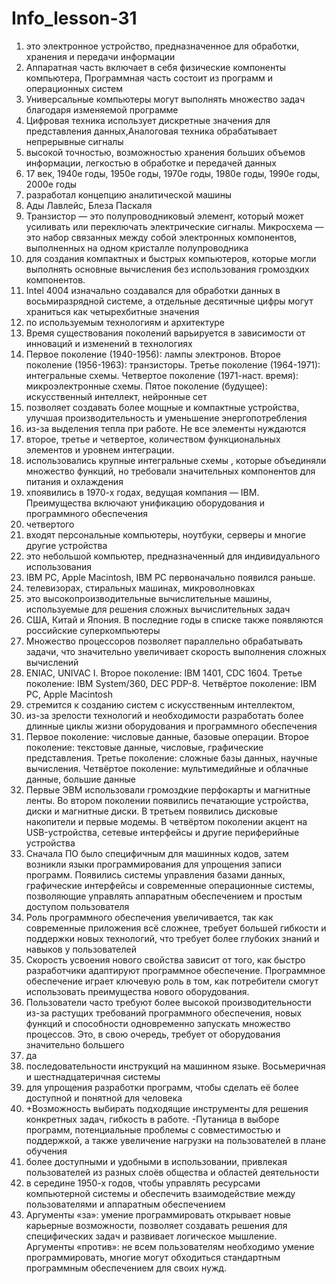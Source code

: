 # Info_lesson-31 
1. это электронное устройство, предназначенное для обработки, хранения и передачи информации
2. Аппаратная часть включает в себя физические компоненты компьютера, Программная часть состоит из программ и операционных систем
3. Универсальные компьютеры могут выполнять множество задач благодаря изменяемой программе
4. Цифровая техника использует дискретные значения для представления данных,Аналоговая техника обрабатывает непрерывные сигналы
5. высокой точностью, возможностью хранения больших объемов информации, легкостью в обработке и передачей данных
6. 17 век, 1940е годы, 1950е годы, 1970е годы, 1980е годы, 1990е годы, 2000е годы
7. разработал концепцию аналитической машины
8. Ады Лавлейс, Блеза Паскаля
9. Транзистор — это полупроводниковый элемент, который может усиливать или переключать электрические сигналы. Микросхема — это набор связанных между собой электронных компонентов, выполненных на одном кристалле полупроводника
10. для создания компактных и быстрых компьютеров, которые могли выполнять основные вычисления без использования громоздких компонентов.
11. Intel 4004 изначально создавался для обработки данных в восьмиразрядной системе, а отдельные десятичные цифры могут храниться как четырехбитные значения
12. по используемым технологиям и архитектуре
13. Время существования поколений варьируется в зависимости от инноваций и изменений в технологиях
14. Первое поколение (1940-1956): лампы электронов. Второе поколение (1956-1963): транзисторы. Третье поколение (1964-1971): интегральные схемы. Четвертое поколение (1971-наст. время): микроэлектронные схемы. Пятое поколение (будущее): искусственный интеллект, нейронные сет
15. позволяет создавать более мощные и компактные устройства, улучшая производительность и уменьшение энергопотребления
16. из-за выделения тепла при работе. Не все элементы нуждаются
17. второе, третье и четвертое, количеством функциональных элементов и уровнем интеграции.
18. использовались крупные интегральные схемы , которые объединяли множество функций, но требовали значительных компонентов для питания и охлаждения
19. хпоявились в 1970-х годах, ведущая компания — IBM. Преимущества включают унификацию оборудования и программного обеспечения
20. четвертого
21. входят персональные компьютеры, ноутбуки, серверы и многие другие устройства
22. это небольшой компьютер, предназначенный для индивидуального использования
23. IBM PC, Apple Macintosh, IBM PC первоначально появился раньше.
24. телевизорах, стиральных машинах, микроволновках
25. это высокопроизводительные вычислительные машины, используемые для решения сложных вычислительных задач
26. США, Китай и Япония. В последние годы в списке также появляются российские суперкомпьютеры
27. Множество процессоров позволяет параллельно обрабатывать задачи, что значительно увеличивает скорость выполнения сложных вычислений
28. ENIAC, UNIVAC I. Второе поколение: IBM 1401, CDC 1604. Третье поколение: IBM System/360, DEC PDP-8. Четвёртое поколение: IBM PC, Apple Macintosh
29. стремится к созданию систем с искусственным интеллектом,
30. из-за зрелости технологий и необходимости разработать более длинные циклы жизни оборудования и программного обеспечения
31. Первое поколение: числовые данные, базовые операции. Второе поколение: текстовые данные, числовые, графические представления. Третье поколение: сложные базы данных, научные вычисления. Четвёртое поколение: мультимедийные и облачные данные, большие данные
32. Первые ЭВМ использовали громоздкие перфокарты и магнитные ленты. Во втором поколении появились печатающие устройства, диски и магнитные диски. В третьем появились дисковые накопители и первые модемы. В четвёртом поколении акцент на USB-устройства, сетевые интерфейсы и другие периферийные устройства
33. Сначала ПО было специфичным для машинных кодов, затем возникли языки программирования для упрощения записи программ. Появились системы управления базами данных, графические интерфейсы и современные операционные системы, позволяющие управлять аппаратным обеспечением и простым доступом пользователя
34. Роль программного обеспечения увеличивается, так как современные приложения всё сложнее, требует большей гибкости и поддержки новых технологий, что требует более глубоких знаний и навыков у пользователей
35. Скорость усвоения нового свойства зависит от того, как быстро разработчики адаптируют программное обеспечение. Программное обеспечение играет ключевую роль в том, как потребители смогут использовать преимущества нового оборудования.
36. Пользователи часто требуют более высокой производительности из-за растущих требований программного обеспечения, новых функций и способности одновременно запускать множество процессов. Это, в свою очередь, требует от оборудования значительно большего
37. да
38. последовательности инструкций на машинном языке. Восьмеричная и шестнадцатеричная системы
39. для упрощения разработки программ, чтобы сделать её более доступной и понятной для человека
40. +Возможность выбирать подходящие инструменты для решения конкретных задач, гибкость в работе. -Путаница в выборе программ, потенциальные проблемы с совместимостью и поддержкой, а также увеличение нагрузки на пользователей в плане обучения
41. более доступными и удобными в использовании, привлекая пользователей из разных слоёв общества и областей деятельности
42. в середине 1950-х годов, чтобы управлять ресурсами компьютерной системы и обеспечить взаимодействие между пользователями и аппаратным обеспечением
43. Аргументы «за»: умение программировать открывает новые карьерные возможности, позволяет создавать решения для специфических задач и развивает логическое мышление.
Аргументы «против»: не всем пользователям необходимо умение программировать, многие могут обходиться стандартным программным обеспечением для своих нужд.
